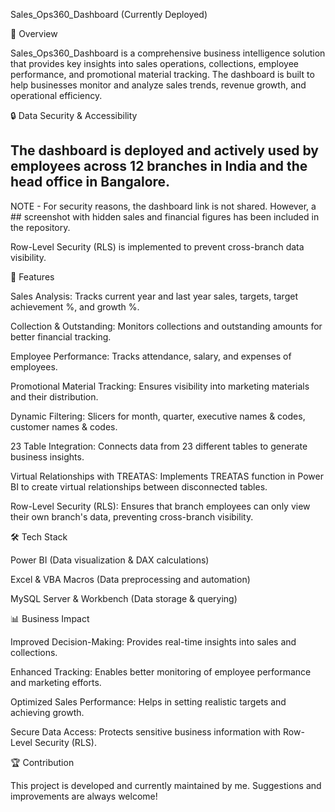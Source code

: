 Sales_Ops360_Dashboard (Currently Deployed)

📌 Overview

Sales_Ops360_Dashboard is a comprehensive business intelligence solution that provides key insights into sales operations, collections, employee performance, and promotional material tracking. 
The dashboard is built to help businesses monitor and analyze sales trends, revenue growth, and operational efficiency.

🔒 Data Security & Accessibility

## The dashboard is deployed and actively used by employees across 12 branches in India and the head office in Bangalore.

NOTE - For security reasons, the dashboard link is not shared. However, a ## screenshot with hidden sales and financial figures has been included in the repository.

Row-Level Security (RLS) is implemented to prevent cross-branch data visibility.

🚀 Features

Sales Analysis: Tracks current year and last year sales, targets, target achievement %, and growth %.

Collection & Outstanding: Monitors collections and outstanding amounts for better financial tracking.

Employee Performance: Tracks attendance, salary, and expenses of employees.

Promotional Material Tracking: Ensures visibility into marketing materials and their distribution.

Dynamic Filtering: Slicers for month, quarter, executive names & codes, customer names & codes.

23 Table Integration: Connects data from 23 different tables to generate business insights.

Virtual Relationships with TREATAS: Implements TREATAS function in Power BI to create virtual relationships between disconnected tables.

Row-Level Security (RLS): Ensures that branch employees can only view their own branch's data, preventing cross-branch visibility.

🛠️ Tech Stack

Power BI (Data visualization & DAX calculations)

Excel & VBA Macros (Data preprocessing and automation)

MySQL Server & Workbench (Data storage & querying)

📊 Business Impact

Improved Decision-Making: Provides real-time insights into sales and collections.

Enhanced Tracking: Enables better monitoring of employee performance and marketing efforts.

Optimized Sales Performance: Helps in setting realistic targets and achieving growth.

Secure Data Access: Protects sensitive business information with Row-Level Security (RLS).

🏆 Contribution

This project is developed and currently maintained by me. 
Suggestions and improvements are always welcome!

